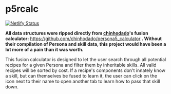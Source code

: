 # p5rcalc

[![Netlify Status](https://api.netlify.com/api/v1/badges/ad4834c0-80a4-472d-9c27-1859de3bbcd9/deploy-status)](https://app.netlify.com/sites/p5rcalc/deploys)

**All data structures were ripped directly from [chinhodado](https://github.com/chinhodado)'s fusion calculator:** https://github.com/chinhodado/persona5_calculator **. Without their compilation of Persona and skill data, this project would have been a lot more of a pain than it was worth.**

This fusion calculator is designed to let the user search through all potential recipes for a given Persona and filter them by inheritable skills. All valid recipes will be sorted by cost. If a recipe's components don't innately know a skill, but can themselves be fused to learn it, the user can click on the icon next to their name to open another tab to learn how to pass that skill down.
